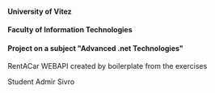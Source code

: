 
#### University of Vitez
#### Faculty of Information Technologies
#### Project on a subject "Advanced .net Technologies"

RentACar WEBAPI created by boilerplate from the exercises

Student Admir Sivro
